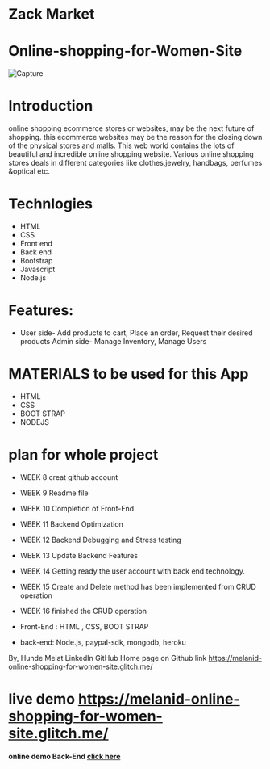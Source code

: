 # Zack Market
# Online-shopping-for-Women-Site
![Capture](https://user-images.githubusercontent.com/56972782/68369639-a003aa80-00ef-11ea-8839-25fd73db14e8.JPG)

# Introduction
online shopping ecommerce stores or websites, may be the next future of shopping. 
this ecommerce websites may be the reason for the closing down of the physical stores and malls. 
This web world contains the lots of beautiful and incredible online shopping website. 
Various online shopping stores deals in different categories like
clothes,jewelry, handbags, perfumes &optical etc.

# Technlogies 
* HTML
* CSS
* Front end
* Back end
* Bootstrap
* Javascript
* Node.js

# Features:
* User side- Add products to cart, Place an order, Request their desired products Admin side-
Manage Inventory, Manage Users

# MATERIALS to be used for this App
 * HTML
* CSS
* BOOT STRAP
* NODEJS


# plan for whole project
* WEEK 8 creat github account
* WEEK 9 Readme file
* WEEK 10 Completion of Front-End
* WEEK 11 Backend Optimization
* WEEK 12 Backend Debugging and Stress testing
* WEEK 13 Update Backend Features
* WEEK 14 Getting ready the user account with back end technology.
* WEEK 15 Create and Delete method has been implemented from CRUD operation
 * WEEK 16 finished the CRUD operation 

 * Front-End : HTML , CSS, BOOT STRAP

* back-end: Node.js,  paypal-sdk, mongodb, heroku




By, Hunde Melat LinkedIn GitHub
 Home page on Github <a> link https://melanid-online-shopping-for-women-site.glitch.me/
 
 # live demo https://melanid-online-shopping-for-women-site.glitch.me/
 
#### online demo Back-End [click here](https://zack-ecommerce-reactjs.herokuapp.com/)


